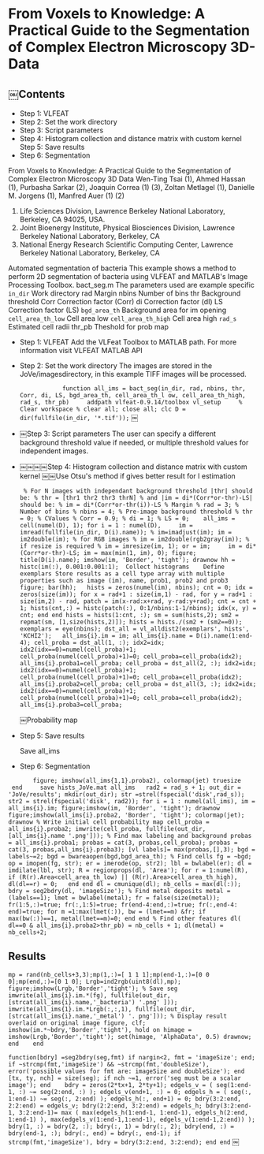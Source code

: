 From Voxels to Knowledge: A Practical Guide to the Segmentation of Complex Electron Microscopy 3D-Data
======

￼Contents
-----
  - Step 1: VLFEAT
  - Step 2: Set the work directory
- Step 3: Script parameters
- Step 4: Histogram collection and distance matrix with custom kernel Step 5: Save results
- Step 6: Segmentation

From Voxels to Knowledge: A Practical Guide to the Segmentation of Complex Electron Microscopy 3D Data Wen-Ting Tsai (1), Ahmed Hassan (1), Purbasha Sarkar (2), Joaquin Correa (1) (3), Zoltan Metlagel (1), Danielle M. Jorgens (1), Manfred Auer (1) (2)
  1. Life Sciences Division, Lawrence Berkeley National Laboratory, Berkeley, CA 94025, USA.
  2. Joint Bioenergy Institute, Physical Biosciences Division, Lawrence Berkeley National Laboratory, Berkeley, CA
  3. National Energy Research Scientific Computing Center, Lawrence Berkeley National Laboratory, Berkeley, CA

Automated segmentation of bacteria This example shows a method to perform 2D segmentation of bacteria using VLFEAT and MATLAB's Image Processing Toolbox.
bact_seg.m The parameters used are example specific
`in_dir` Work directory rad Margin nbins Number of bins thr Background threshold Corr Correction factor (Corr) di Correction factor (dI) LS Correction factor (LS) `bgd_area_th` Background area for im opening `cell_area_th_low` Cell area low `cell_area_th_high` Cell area high `rad_s` Estimated cell radii thr_pb Theshold for prob map
  - Step 1: VLFEAT
Add the VLFeat Toolbox to MATLAB path. For more information visit VLFEAT MATLAB API

  - Step 2: Set the work directory
The images are stored in the JoVe/imagesdirectory, in this example TIFF images will be processed.

    `￼￼￼￼￼￼￼￼￼￼￼￼function all_ims = bact_seg(in_dir, rad, nbins, thr, Corr, di, LS, bgd_area_th, cell_area_th_l ow, cell_area_th_high, rad_s, thr_pb)
    ￼￼￼￼addpath vlfeat-0.9.14/toolbox vl_setup
    ￼￼￼￼% Clear workspace
    % clear all; close all; clc
    D = dir(fullfile(in_dir, '*.tif'));`
￼
  - ￼Step 3: Script parameters
The user can specify a different background threshold value if needed, or multiple threshold values for independent images.

  - ￼￼￼￼Step 4: Histogram collection and distance matrix with custom kernel
￼￼Use Otsu's method if gives better result for I estimation 

    `￼% For N images with independant background threshold |thr| should be: % thr = [thr1 thr2 thr3 thrN]
    % and |im = di*(Corr*or-thr)-LS| should be:
    % im = di*(Corr*or-thr(i))-LS
    % Margin % rad = 3;
    % Number of bins % nbins = 4;
    % Pre-image background threshold % thr = 0;
    % CValues
    % Corr = 0.9; % di = 1;
    % LS = 0;
    ￼￼￼all_ims = cell(numel(D), 1); for i = 1 : numel(D),
    ￼￼￼￼im = imread(fullfile(in_dir, D(i).name));
    % im=imadjust(im);
    im = im2double(im);
    % for RGB images
    % im = im2double(rgb2gray(im));
    % if resize is required % im = imresize(im, 1);
    or = im;
    ￼￼￼￼im = di*(Corr*or-thr)-LS; im = max(min(1, im), 0);
    figure; title(D(i).name); imshow(im, 'Border', 'tight'); drawnow hh = histc(im(:), 0.001:0.001:1);
    ￼Collect histograms
    ￼￼￼Define exemplars
    Store results as a cell type array with multiple properties such as image (im), name, prob1, prob2 and prob3
    ￼￼￼￼￼figure; bar(hh);
    ￼￼hists = zeros(numel(im), nbins); cnt = 0;
    idx = zeros(size(im));
    for x = rad+1 : size(im,1) - rad, for y = rad+1 : size(im,2) - rad,
    patch = im(x-rad:x+rad, y-rad:y+rad);
    cnt = cnt + 1;
    hists(cnt,:) = histc(patch(:), 0:1/nbins:1-1/nbins); idx(x, y) = cnt;
    end end
    hists = hists(1:cnt, :);
    sm = sum(hists,2);
    sm2 = repmat(sm, [1,size(hists,2)]); hists = hists./(sm2 + (sm2==0));
    ￼￼￼exemplars = eye(nbins);
    dst_all = vl_alldist2(exemplars', hists', 'KCHI2');
    ￼￼all_ims{i}.im = im;
    all_ims{i}.name = D(i).name(1:end-4);
    cell_proba = dst_all(1, :); idx2=idx; idx2(idx==0)=numel(cell_proba)+1; cell_proba(numel(cell_proba)+1)=0; cell_proba=cell_proba(idx2); all_ims{i}.proba1=cell_proba;
    cell_proba = dst_all(2, :); idx2=idx; idx2(idx==0)=numel(cell_proba)+1; cell_proba(numel(cell_proba)+1)=0; cell_proba=cell_proba(idx2); all_ims{i}.proba2=cell_proba;
    cell_proba = dst_all(3, :); idx2=idx; idx2(idx==0)=numel(cell_proba)+1; cell_proba(numel(cell_proba)+1)=0; cell_proba=cell_proba(idx2); all_ims{i}.proba3=cell_proba;`
    
    ￼Probability map
  - Step 5: Save results
    
    Save all_ims
  - Step 6: Segmentation

`￼￼￼￼￼￼￼figure; imshow(all_ims{1,1}.proba2), colormap(jet) truesize
￼￼￼￼end
￼￼￼￼save hists_JoVe.mat all_ims
￼￼rad2 = rad_s + 1;
out_dir = 'JoVe/results'; mkdir(out_dir);
str =strel(fspecial('disk',rad_s)); str2 = strel(fspecial('disk', rad2));
for i = 1 : numel(all_ims),
im = all_ims{i}.im;
figure;imshow(im, 'Border', 'tight'); drawnow figure;imshow(all_ims{i}.proba2, 'Border', 'tight'); colormap(jet); drawnow
% Write initial cell probability map
cell_proba = all_ims{i}.proba2;
imwrite(cell_proba, fullfile(out_dir, [all_ims{i}.name '.png']));
% Find max labeling and background
probas = all_ims{i}.proba1;
probas = cat(3, probas,cell_proba); probas = cat(3, probas,all_ims{i}.proba3); [vl labels]= max(probas,[],3);
bgd = labels~=2;
bgd = bwareaopen(bgd,bgd_area_th);
% Find cells
fg = ~bgd;
op = imopen(fg, str); er = imerode(op, str2); lbl = bwlabel(er);
dl = imdilate(lbl, str);
R = regionprops(dl, 'Area'); for r = 1:numel(R),
if (R(r).Area<cell_area_th_low) || (R(r).Area>cell_area_th_high), dl(dl==r) = 0;
￼￼end end
dl = cmunique(dl); nb_cells = max(dl(:));
bdry = seg2bdry(dl, 'imageSize');
% Find metal deposits
metal = (labels==1);
lmet = bwlabel(metal);
fr = false(size(metal)); fr(1:5,:)=true; fr(:,1:5)=true; fr(end-4:end,:)=true; fr(:,end-4:
end)=true;
for m =1:max(lmet(:)),
bw = (lmet==m) &fr; if max(bw(:))==1,
metal(lmet==m)=0;
end end
% Find other features
dl( dl==0 & all_ims{i}.proba2>thr_pb) = nb_cells + 1; dl(metal) = nb_cells+2;`

Results
----
`mp = rand(nb_cells+3,3);mp(1,:)=[ 1 1 1];mp(end-1,:)=[0 0 0];mp(end,:)=[0 1 0]; Lrgb=ind2rgb(uint8(dl),mp);
figure;imshow(Lrgb,'Border','tight');
% Save seg
imwrite(all_ims{i}.im.*(fg), fullfile(out_dir, [strcat(all_ims{i}.name,'_bacteria') '.png' ]));
imwrite(all_ims{1}.im.*Lrgb(:,:,1), fullfile(out_dir, [strcat(all_ims{i}.name,'_metal') '. png']));
% Display result overlaid on original image
figure, clf; imshow(im.*~bdry,'Border','tight'), hold on himage = imshow(Lrgb,'Border','tight');
set(himage, 'AlphaData', 0.5)
drawnow;
end
￼￼￼end`

`function[bdry] =seg2bdry(seg,fmt)
if nargin<2, fmt = 'imageSize'; end;
if ~strcmp(fmt,'imageSize') && ~strcmp(fmt,'doubleSize'), error('possible values for fmt are: imageSize and doubleSize');
end
[tx, ty, nch] = size(seg);
if nch ~=1,
error('seg must be a scalar image');
end
￼
￼bdry = zeros(2*tx+1, 2*ty+1);
edgels_v = ( seg(1:end-1, :) ~= seg(2:end, :) ); edgels_v(end+1, :) = 0;
edgels_h = ( seg(:, 1:end-1) ~= seg(:, 2:end) ); edgels_h(:, end+1) = 0;
bdry(3:2:end, 2:2:end) = edgels_v;
bdry(2:2:end, 3:2:end) = edgels_h;
bdry(3:2:end-1, 3:2:end-1)= max ( max(edgels_h(1:end-1, 1:end-1), edgels_h(2:end, 1:end-1)
), max(edgels_v(1:end-1,1:end-1), edgels_v(1:end-1,2:end)) );
bdry(1, :) = bdry(2, :); bdry(:, 1) = bdry(:, 2); bdry(end, :) = bdry(end-1, :); bdry(:, end) = bdry(:, end-1);
if strcmp(fmt,'imageSize'),
bdry = bdry(3:2:end, 3:2:end);
end end`
￼
